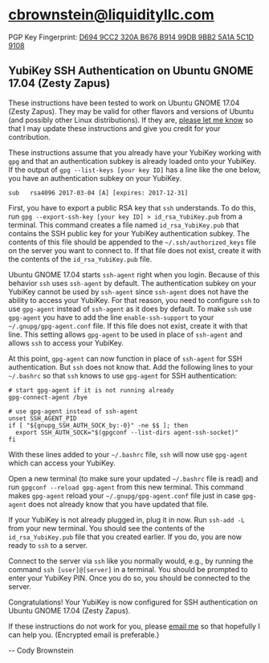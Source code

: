 # cbrownstein@liquidityllc.com
PGP Key Fingerprint:
[D694 9CC2 320A B676 B914 99DB 9BB2 5A1A 5C1D 9108](cbrownstein.asc)

## YubiKey SSH Authentication on Ubuntu GNOME 17.04 (Zesty Zapus)
These instructions have been tested to work on Ubuntu GNOME 17.04 (Zesty
Zapus). They may be valid for other flavors and versions of Ubuntu (and
possibly other Linux distributions). If they are,
[please let me know](mailto:cbrownstein@liquidityllc.com) so that I may update
these instructions and give you credit for your contribution.

These instructions assume that you already have your YubiKey working with
`gpg` and that an authentication subkey is already loaded onto your YubiKey.
If the output of `gpg --list-keys [your key ID]` has a line like the one
below, you have an authentication subkey on your YubiKey.

```
sub   rsa4096 2017-03-04 [A] [expires: 2017-12-31]
```

First, you have to export a public RSA key that `ssh` understands. To do this,
run `gpg --export-ssh-key [your key ID] > id_rsa_YubiKey.pub` from a terminal.
This command creates a file named `id_rsa_YubiKey.pub` that contains the SSH
public key for your YubiKey authentication subkey. The contents of this file
should be appended to the `~/.ssh/authorized_keys` file on the server you want
to connect to. If that file does not exist, create it with the contents of the
`id_rsa_YubiKey.pub` file.

Ubuntu GNOME 17.04 starts `ssh-agent` right when you login. Because of this
behavior `ssh` uses `ssh-agent` by default. The authentication subkey on your
YubiKey cannot be used by `ssh-agent` since `ssh-agent` does not have the
ability to access your YubiKey. For that reason, you need to configure `ssh`
to use `gpg-agent` instead of `ssh-agent` as it does by default. To make
`ssh` use `gpg-agent` you have to add the line `enable-ssh-support` to your
`~/.gnupg/gpg-agent.conf` file. If this file does not exist, create it with
that line. This setting allows `gpg-agent` to be used in place of `ssh-agent`
and allows `ssh` to access your YubiKey.

At this point, `gpg-agent` can now function in place of `ssh-agent` for SSH
authentication. But `ssh` does not know that. Add the following lines to your
`~/.bashrc` so that `ssh` knows to use `gpg-agent` for SSH authentication:

```shell
# start gpg-agent if it is not running already
gpg-connect-agent /bye

# use gpg-agent instead of ssh-agent
unset SSH_AGENT_PID
if [ "${gnupg_SSH_AUTH_SOCK_by:-0}" -ne $$ ]; then
  export SSH_AUTH_SOCK="$(gpgconf --list-dirs agent-ssh-socket)"
fi
```

With these lines added to your `~/.bashrc` file, `ssh` will now use
`gpg-agent` which can access your YubiKey.

Open a new terminal (to make sure your updated `~/.bashrc` file is read) and
run `gpgconf --reload gpg-agent` from this new terminal. This command makes
`gpg-agent` reload your `~/.gnupg/gpg-agent.conf` file just in case
`gpg-agent` does not already know that you have updated that file.

If your YubiKey is not already plugged in, plug it in now. Run `ssh-add -L`
from your new terminal. You should see the contents of the
`id_rsa_YubiKey.pub` file that you created earlier. If you do, you are now
ready to `ssh` to a server.

Connect to the server via `ssh` like you normally would, e.g., by running the
command `ssh [user]@[server]` in a terminal. You should be prompted to enter
your YubiKey PIN. Once you do so, you should be connected to the server.

Congratulations! Your YubiKey is now configured for SSH authentication on
Ubuntu GNOME 17.04 (Zesty Zapus).

If these instructions do not work for you, please
[email me](mailto:cbrownstein@liquidityllc.com) so that hopefully I can help
you. (Encrypted email is preferable.)

-- Cody Brownstein
